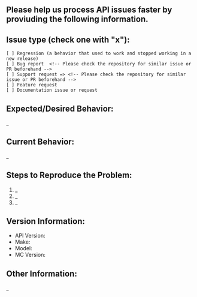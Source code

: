 ## Please help us process API issues faster by proviuding the following information.

## Issue type (check one with "x"):
```
[ ] Regression (a behavior that used to work and stopped working in a new release)
[ ] Bug report  <!-- Please check the repository for similar issue or PR beforehand -->
[ ] Support request => <!-- Please check the repository for similar issue or PR beforehand -->
[ ] Feature request
[ ] Documentation issue or request
```

## Expected/Desired Behavior:

_

## Current Behavior:

_

## Steps to Reproduce the Problem:

1. _
2. _
3. _

## Version Information:

- API Version: 
- Make: 
- Model: 
- MC Version: 

## Other Information:

_

